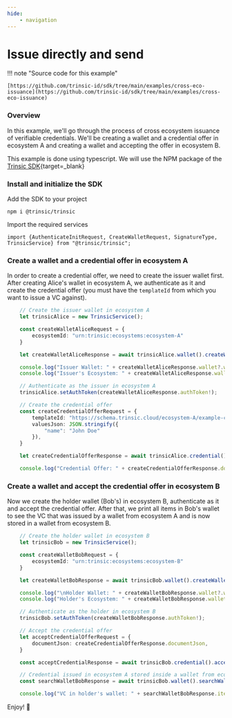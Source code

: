 ```yaml
---
hide:
    - navigation
---
```


# Issue directly and send

!!! note "Source code for this example"

    [https://github.com/trinsic-id/sdk/tree/main/examples/cross-eco-issuance](https://github.com/trinsic-id/sdk/tree/main/examples/cross-eco-issuance)

### Overview

In this example, we'll go through the process of cross ecosystem issuance of verifiable credentials.
We'll be creating a wallet and a credential offer in ecosystem A and creating a wallet and accepting the offer in ecosystem B.

This example is done using typescript. We will use the NPM package of the [Trinsic SDK](https://www.npmjs.com/package/@trinsic/trinsic){target=_blank}

### Install and initialize the SDK

Add the SDK to your project

```
npm i @trinsic/trinsic
```

Import the required services

```
import {AuthenticateInitRequest, CreateWalletRequest, SignatureType, TrinsicService} from "@trinsic/trinsic";
```

### Create a wallet and a credential offer in ecosystem A

In order to create a credential offer, we need to create the issuer wallet first. After creating Alice's wallet in
ecosystem A, we authenticate as it and create the credential offer (you must have the `templateId` from which you want to issue a VC against).

```ts
    // Create the issuer wallet in ecosystem A
    let trinsicAlice = new TrinsicService();

    const createWalletAliceRequest = {
        ecosystemId: "urn:trinsic:ecosystems:ecosystem-A"
    }

    let createWalletAliceResponse = await trinsicAlice.wallet().createWallet(createWalletAliceRequest);

    console.log("Issuer Wallet: " + createWalletAliceResponse.wallet?.walletId);
    console.log("Issuer's Ecosystem: " + createWalletAliceResponse.wallet?.ecosystemId);

    // Authenticate as the issuer in ecosystem A
    trinsicAlice.setAuthToken(createWalletAliceResponse.authToken!);

    // Create the credential offer
    const createCredentialOfferRequest = {
        templateId: "https://schema.trinsic.cloud/ecosystem-A/example-credential",
        valuesJson: JSON.stringify({
            "name": "John Doe"
        }),
    }

    let createCredentialOfferResponse = await trinsicAlice.credential().createCredentialOffer(createCredentialOfferRequest);

    console.log("Credential Offer: " + createCredentialOfferResponse.documentJson);
```

### Create a wallet and accept the credential offer in ecosystem B

Now we create the holder wallet (Bob's) in ecosystem B, authenticate as it and accept the credential offer. After that, we print
all items in Bob's wallet to see the VC that was issued by a wallet from ecosystem A and is now stored in a wallet from ecosystem B.

```ts
    // Create the holder wallet in ecosystem B
    let trinsicBob = new TrinsicService();

    const createWalletBobRequest = {
        ecosystemId: "urn:trinsic:ecosystems:ecosystem-B"
    }

    let createWalletBobResponse = await trinsicBob.wallet().createWallet(createWalletBobRequest);

    console.log("\nHolder Wallet: " + createWalletBobResponse.wallet?.walletId);
    console.log("Holder's Ecosystem: " + createWalletBobResponse.wallet?.ecosystemId);

    // Authenticate as the holder in ecosystem B
    trinsicBob.setAuthToken(createWalletBobResponse.authToken!);

    // Accept the credential offer
    let acceptCredentialOfferRequest = {
        documentJson: createCredentialOfferResponse.documentJson,
    }

    const acceptCredentialResponse = await trinsicBob.credential().acceptCredential(acceptCredentialOfferRequest);

    // Credential issued in ecosystem A stored inside a wallet from ecosystem B
    const searchWalletBobResponse = await trinsicBob.wallet().searchWallet();

    console.log("VC in holder's wallet: " + searchWalletBobResponse.items);
```

Enjoy! 👋

